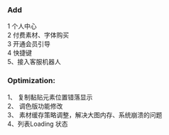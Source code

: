 ### Add
1 个人中心</br>
2 付费素材、字体购买</br>
3 开通会员引导</br>
4 快捷键</br>
5、接入客服机器人</br>

### Optimization:

1、 复制黏贴元素位置错落显示</br>
2、 调色版功能修改</br>
3、 素材缓存策略调整，解决大图内存、系统崩溃的问题</br>
4、列表Loading 状态</br>
